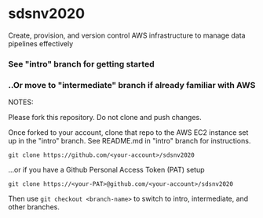 # sdsnv2020
Create, provision, and version control AWS infrastructure to manage data pipelines effectively

### See "intro" branch for getting started
### ..Or move to "intermediate" branch if already familiar with AWS

NOTES:

Please fork this repository. Do not clone and push changes. 

Once forked to your account, clone that repo to the AWS EC2 instance set up in the "intro" branch. See README.md in "intro" branch for instructions.

`git clone https://github.com/<your-account>/sdsnv2020`

...or if you have a Github Personal Access Token (PAT) setup

`git clone https://<your-PAT>@github.com/<your-account>/sdsnv2020`

Then use `git checkout <branch-name>` to switch to intro, intermediate, and other branches.
